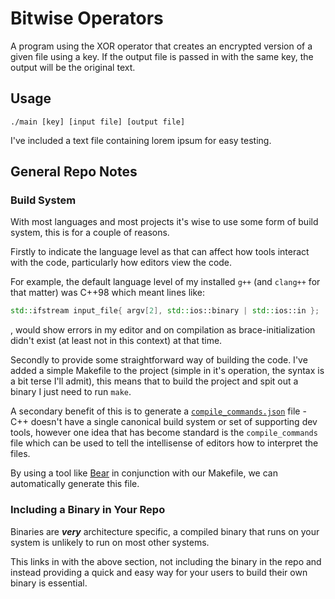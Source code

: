 # Bitwise Operators

A program using the XOR operator that creates an encrypted version of a given file using a key. If the output file is passed in with the same key, the output will be the original text.

## Usage

`./main [key] [input file] [output file]`

I've included a text file containing lorem ipsum for easy testing.

## General Repo Notes

### Build System

With most languages and most projects it's wise to use some form of build system, this is for a couple of reasons.

Firstly to indicate the language level as that can affect how tools interact with the code, particularly how editors view the code.

For example, the default language level of my installed `g++` (and `clang++` for that matter) was C++98 which meant lines like:

```c++
std::ifstream input_file{ argv[2], std::ios::binary | std::ios::in };
```

, would show errors in my editor and on compilation as brace-initialization didn't exist (at least not in this context) at that time.

Secondly to provide some straightforward way of building the code. I've added a simple Makefile to the project (simple in it's operation, the syntax is a bit terse I'll admit), this means that to build the project and spit out a binary I just need to run `make`.

A secondary benefit of this is to generate a [`compile_commands.json`](https://clang.llvm.org/docs/JSONCompilationDatabase.html#build-system-integration) file - C++ doesn't have a single canonical build system or set of supporting dev tools, however one idea that has become standard is the `compile_commands` file which can be used to tell the intellisense of editors how to interpret the files.

By using a tool like [Bear](https://github.com/rizsotto/Bear) in conjunction with our Makefile, we can automatically generate this file.

### Including a Binary in Your Repo

Binaries are ***very*** architecture specific, a compiled binary that runs on your system is unlikely to run on most other systems.

This links in with the above section, not including the binary in the repo and instead providing a quick and easy way for your users to build their own binary is essential.

<!-- markdownlint-disable-file MD013 -->
